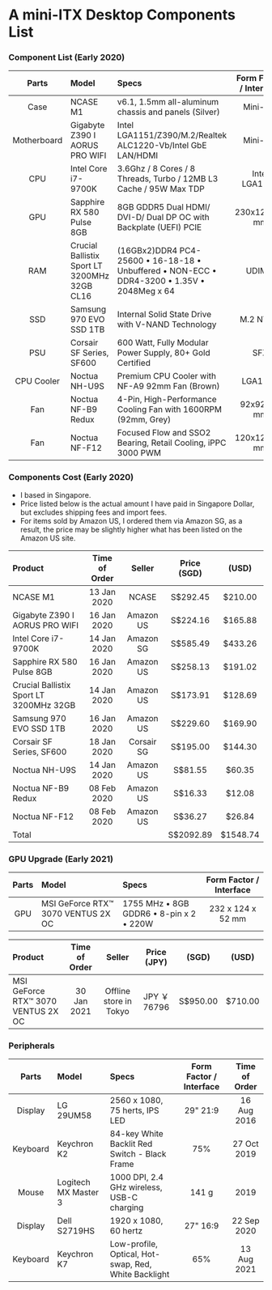 # A mini-ITX Desktop Components List

### Component List (Early 2020)

|    Parts    | Model                                        | Specs                                                                                       | Form Factor / Interface |
| :---------: | :------------------------------------------- | :------------------------------------------------------------------------------------------ | :---------------------: |
|    Case     | NCASE M1                                     | v6.1, 1.5mm all-aluminum chassis and panels (Silver)                                        |        Mini-ITX         |
| Motherboard | Gigabyte Z390 I AORUS PRO WIFI               | Intel LGA1151/Z390/M.2/Realtek ALC1220-Vb/Intel GbE LAN/HDMI                                |        Mini-ITX         |
|     CPU     | Intel Core i7-9700K                          | 3.6Ghz / 8 Cores / 8 Threads, Turbo / 12MB L3 Cache / 95W Max TDP                           |      Intel LGA1151      |
|     GPU     | Sapphire RX 580 Pulse 8GB                    | 8GB GDDR5 Dual HDMI/ DVI-D/ Dual DP OC with Backplate (UEFI) PCIE                           |      230x125x40 mm      |
|     RAM     | Crucial Ballistix Sport LT 3200MHz 32GB CL16 | (16GBx2)DDR4 PC4-25600 • 16-18-18 • Unbuffered • NON-ECC • DDR4-3200 • 1.35V • 2048Meg x 64 |          UDIMM          |
|     SSD     | Samsung 970 EVO SSD 1TB                      | Internal Solid State Drive with V-NAND Technology                                           |        M.2 NVMe         |
|     PSU     | Corsair SF Series, SF600                     | 600 Watt, Fully Modular Power Supply, 80+ Gold Certified                                    |           SFX           |
| CPU Cooler  | Noctua NH-U9S                                | Premium CPU Cooler with NF-A9 92mm Fan (Brown)                                              |         LGA115X         |
|     Fan     | Noctua NF-B9 Redux                           | 4-Pin, High-Performance Cooling Fan with 1600RPM (92mm, Grey)                               |       92x92x25 mm       |
|     Fan     | Noctua NF-F12                                | Focused Flow and SSO2 Bearing, Retail Cooling, iPPC 3000 PWM                                |      120x120x25 mm      |

### Components Cost (Early 2020)

-   I based in Singapore.
-   Price listed below is the actual amount I have paid in Singapore Dollar, but excludes shipping fees and import fees.
-   For items sold by Amazon US, I ordered them via Amazon SG, as a result, the price may be slightly higher what has been listed on the Amazon US site.

| Product                                 | Time of Order |   Seller   | Price (SGD) |  (USD)   |
| :-------------------------------------- | :-----------: | :--------: | :---------: | :------: |
| NCASE M1                                |  13 Jan 2020  |   NCASE    |  S$292.45   | $210.00  |
| Gigabyte Z390 I AORUS PRO WIFI          |  16 Jan 2020  | Amazon US  |  S$224.16   | $165.88  |
| Intel Core i7-9700K                     |  14 Jan 2020  | Amazon SG  |  S$585.49   | $433.26  |
| Sapphire RX 580 Pulse 8GB               |  16 Jan 2020  | Amazon US  |  S$258.13   | $191.02  |
| Crucial Ballistix Sport LT 3200MHz 32GB |  14 Jan 2020  | Amazon US  |  S$173.91   | $128.69  |
| Samsung 970 EVO SSD 1TB                 |  16 Jan 2020  | Amazon US  |  S$229.60   | $169.90  |
| Corsair SF Series, SF600                |  18 Jan 2020  | Corsair SG |  S$195.00   | $144.30  |
| Noctua NH-U9S                           |  14 Jan 2020  | Amazon US  |   S$81.55   |  $60.35  |
| Noctua NF-B9 Redux                      |  08 Feb 2020  | Amazon US  |   S$16.33   |  $12.08  |
| Noctua NF-F12                           |  08 Feb 2020  | Amazon US  |   S$36.27   |  $26.84  |
| Total                                   |               |            |  S$2092.89  | $1548.74 |

### GPU Upgrade (Early 2021)

| Parts | Model                              | Specs                                   | Form Factor / Interface |
| :---: | :--------------------------------- | :-------------------------------------- | :---------------------: |
|  GPU  | MSI GeForce RTX™ 3070 VENTUS 2X OC | 1755 MHz • 8GB GDDR6 • 8-pin x 2 • 220W |    232 x 124 x 52 mm    |

| Product                            | Time of Order |         Seller         | Price (JPY)  |  (SGD)   |  (USD)  |
| :--------------------------------- | :-----------: | :--------------------: | :----------: | :------: | :-----: |
| MSI GeForce RTX™ 3070 VENTUS 2X OC |  30 Jan 2021  | Offline store in Tokyo | JPY ￥ 76796 | S$950.00 | $710.00 |

### Peripherals

|  Parts   | Model                | Specs                                                | Form Factor / Interface | Time of Order |
| :------: | :------------------- | :--------------------------------------------------- | :---------------------: | :-----------: |
| Display  | LG 29UM58            | 2560 x 1080, 75 herts, IPS LED                       |        29" 21:9         |  16 Aug 2016  |
| Keyboard | Keychron K2          | 84-key White Backlit Red Switch - Black Frame        |           75%           |  27 Oct 2019  |
|  Mouse   | Logitech MX Master 3 | 1000 DPI, 2.4 GHz wireless, USB-C charging           |          141 g          |     2019      |
| Display  | Dell S2719HS         | 1920 x 1080, 60 hertz                                |        27" 16:9         |  22 Sep 2020  |
| Keyboard | Keychron K7          | Low-profile, Optical, Hot-swap, Red, White Backlight |           65%           |  13 Aug 2021  |

